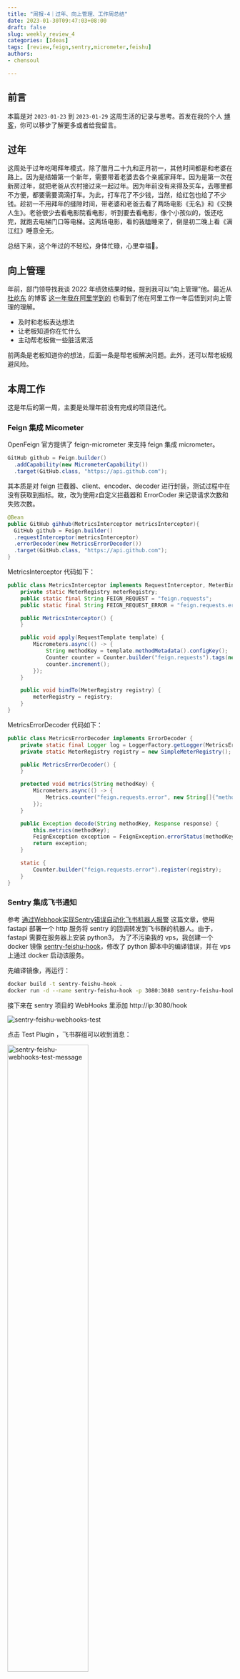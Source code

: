```yaml
---
title: "周报-4｜过年、向上管理、工作周总结"
date: 2023-01-30T09:47:03+08:00
draft: false
slug: weekly_review_4
categories: [Ideas]
tags: [review,feign,sentry,micrometer,feishu]
authors:
- chensoul   

---
```


## 前言

本篇是对 `2023-01-23` 到 `2023-01-29` 这周生活的记录与思考。首发在我的个人 [博客](https://blog.chensoul.com/)，你可以移步了解更多或者给我留言。



## 过年

这周处于过年吃喝拜年模式，除了腊月二十九和正月初一，其他时间都是和老婆在路上。因为是结婚第一个新年，需要带着老婆去各个亲戚家拜年。因为是第一次在新房过年，就把老爸从农村接过来一起过年。因为年前没有来得及买车，去哪里都不方便，都要需要滴滴打车。为此，打车花了不少钱，当然，给红包也给了不少钱。趁初一不用拜年的缝隙时间，带老婆和老爸去看了两场电影《无名》和《交换人生》。老爸很少去看电影院看电影，听到要去看电影，像个小孩似的，饭还吃完，就跑去电梯门口等电梯。这两场电影，看的我瞌睡来了，倒是初二晚上看《满江红》睡意全无。



总结下来，这个年过的不轻松，身体忙碌，心里幸福🥰。



## 向上管理

年前，部门领导找我谈 2022 年绩效结果时候，提到我可以“向上管理”他。最近从 [杜屹东](https://www.duyidong.com/) 的博客 [这一年我在阿里学到的](https://www.duyidong.com/2020/01/01/2019-learn-from-alibaba/ ) 也看到了他在阿里工作一年后悟到对向上管理的理解。

- 及时和老板表达想法
- 让老板知道你在忙什么
- 主动帮老板做一些脏活累活

前两条是老板知道你的想法，后面一条是帮老板解决问题。此外，还可以帮老板规避风险。



## 本周工作

这是年后的第一周，主要是处理年前没有完成的项目迭代。

### Feign 集成 Micometer

OpenFeign 官方提供了 feign-micrometer 来支持 feign 集成 micrometer。

```java
GitHub github = Feign.builder()
  .addCapability(new MicrometerCapability())
  .target(GitHub.class, "https://api.github.com");
```

其本质是对 feign 拦截器、client、encoder、decoder 进行封装，测试过程中在没有获取到指标。故，改为使用z自定义拦截器和 ErrorCoder 来记录请求次数和失败次数。

```java
@Bean
public GitHub gihhub(MetricsInterceptor metricsInterceptor){
  GitHub github = Feign.builder()
  .requestInterceptor(metricsInterceptor)
  .errorDecoder(new MetricsErrorDecoder())
  .target(GitHub.class, "https://api.github.com");
}
```

MetricsInterceptor 代码如下：

```java
public class MetricsInterceptor implements RequestInterceptor, MeterBinder {
    private static MeterRegistry meterRegistry;
    public static final String FEIGN_REQUEST = "feign.requests";
    public static final String FEIGN_REQUEST_ERROR = "feign.requests.error";

    public MetricsInterceptor() {
    }

    public void apply(RequestTemplate template) {
        Micrometers.async(() -> {
            String methodKey = template.methodMetadata().configKey();
            Counter counter = Counter.builder("feign.requests").tags(new String[]{"method", StringUtils.substringBefore(methodKey, "(")}).register(meterRegistry);
            counter.increment();
        });
    }

    public void bindTo(MeterRegistry registry) {
        meterRegistry = registry;
    }
}
```

MetricsErrorDecoder 代码如下：

```java
public class MetricsErrorDecoder implements ErrorDecoder {
    private static final Logger log = LoggerFactory.getLogger(MetricsErrorDecoder.class);
    private static MeterRegistry registry = new SimpleMeterRegistry();

    public MetricsErrorDecoder() {
    }

    protected void metrics(String methodKey) {
        Micrometers.async(() -> {
            Metrics.counter("feign.requests.error", new String[]{"method", StringUtils.substringBefore(methodKey, "(")}).increment();
        });
    }

    public Exception decode(String methodKey, Response response) {
        this.metrics(methodKey);
        FeignException exception = FeignException.errorStatus(methodKey, response);
        return exception;
    }

    static {
        Counter.builder("feign.requests.error").register(registry);
    }
}
```



### Sentry 集成飞书通知

参考 [通过Webhook实现Sentry错误自动化飞书机器人报警](https://www.ytjia.xyz/blog/2022/05/20/sentry-webhook.html) 这篇文章，使用 fastapi 部署一个 http 服务将 sentry 的回调转发到飞书群的机器人。由于，fastapi 需要在服务器上安装 python3， 为了不污染我的 vps，我创建一个 docker 镜像 [sentry-feishu-hook](https://github.com/chensoul/dockerfiles/tree/master/sentry-feishu-hook)，修改了 python 脚本中的编译错误，并在 vps 上通过 docker 启动该服务。

先编译镜像，再运行：

```bash
docker build -t sentry-feishu-hook .
docker run -d --name sentry-feishu-hook -p 3080:3080 sentry-feishu-hook
```

接下来在 sentry 项目的 WebHooks 里添加 http://ip:3080/hook

![sentry-feishu-webhooks-test](http://chensoul.oss-cn-hangzhou.aliyuncs.com/images/sentry-feishu-webhooks-test.png)



点击 Test Plugin ，飞书群组可以收到消息：

<img src="http://chensoul.oss-cn-hangzhou.aliyuncs.com/images/sentry-feishu-webhooks-test-message.png" alt="sentry-feishu-webhooks-test-message" style="width: 60%"/>

## 好物分享

- https://www.warp.dev/：一个 Rust 编写，使用 GPU 渲染的终端应用。目标是提升开发者的效率。
- [Restful API Mock 工具: JSONPlaceholder](https://strrl.dev/post/before-2022/restful-api-mock-%E5%B7%A5%E5%85%B7-jsonplaceholder/)
- [NetNewsWire](https://netnewswire.com/)。Inoreader 最近总是抽风，就改为使用 NetNewsWire 了。使用起来，还是比较顺滑，遗憾的是没有安卓 App。
- [Cubox](https://cubox.pro/)。最近看到这个收藏工具，下载了使用起来。

<img src="http://chensoul.oss-cn-hangzhou.aliyuncs.com/images/cubox-screen.png" alt="cubox-screen" style="width: 60%"/>

